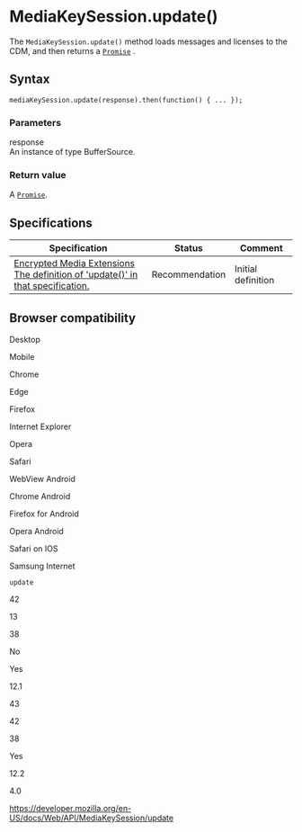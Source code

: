 MediaKeySession.update()
========================

The `MediaKeySession.update()` method loads messages and licenses to the CDM, and then returns a [`Promise`](https://developer.mozilla.org/en-US/docs/Web/JavaScript/Reference/Global_Objects/Promise) .

Syntax
------

    mediaKeySession.update(response).then(function() { ... });

### Parameters

response  
An instance of type BufferSource.

### Return value

A [`Promise`](https://developer.mozilla.org/en-US/docs/Web/JavaScript/Reference/Global_Objects/Promise).

Specifications
--------------

<table><thead><tr class="header"><th>Specification</th><th>Status</th><th>Comment</th></tr></thead><tbody><tr class="odd"><td><a href="https://w3c.github.io/encrypted-media/#dom-mediakeysession-update">Encrypted Media Extensions<br />
<span class="small">The definition of 'update()' in that specification.</span></a></td><td><span class="spec-rec">Recommendation</span></td><td>Initial definition</td></tr></tbody></table>

Browser compatibility
---------------------

Desktop

Mobile

Chrome

Edge

Firefox

Internet Explorer

Opera

Safari

WebView Android

Chrome Android

Firefox for Android

Opera Android

Safari on IOS

Samsung Internet

`update`

42

13

38

No

Yes

12.1

43

42

38

Yes

12.2

4.0

<a href="https://developer.mozilla.org/en-US/docs/Web/API/MediaKeySession/update" class="_attribution-link">https://developer.mozilla.org/en-US/docs/Web/API/MediaKeySession/update</a>
